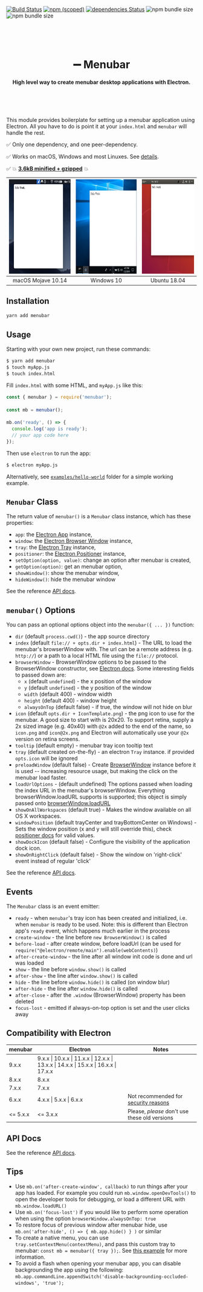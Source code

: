 [![Build Status](https://travis-ci.org/maxogden/menubar.svg?branch=master)](https://travis-ci.org/maxogden/menubar)
[![npm (scoped)](https://img.shields.io/npm/v/menubar.svg)](https://www.npmjs.com/package/menubar)
[![dependencies Status](https://david-dm.org/maxogden/menubar/status.svg)](https://david-dm.org/maxogden/menubar)
![npm bundle size](https://img.shields.io/bundlephobia/minzip/menubar.svg)
![npm bundle size](https://img.shields.io/bundlephobia/min/menubar.svg)

<br /><br /><br />

<h1 align="center">➖ Menubar</h1>
<h4 align="center">High level way to create menubar desktop applications with Electron.</h4>

<br /><br /><br />

This module provides boilerplate for setting up a menubar application using Electron. All you have to do is point it at your `index.html` and `menubar` will handle the rest.

✅ Only one dependency, and one peer-dependency.

✅ Works on macOS, Windows and most Linuxes. See [details](./WORKING_PLATFORMS.md).

✅ 💥 [**3.6kB minified + gzipped**](https://bundlephobia.com/result?p=menubar) 💥

| <img src="assets/screenshot-macos-dark.png" height="250px" /> | <img src="assets/screenshot-windows.png" height="250px" /> | <img src="assets/screenshot-linux.png" height="250px" /> |
| :-----------------------------------------------------------: | :--------------------------------------------------------: | :------------------------------------------------------: |
|                      macOS Mojave 10.14                       |                         Windows 10                         |                       Ubuntu 18.04                       |

## Installation

```bash
yarn add menubar
```

## Usage

Starting with your own new project, run these commands:

```bash
$ yarn add menubar
$ touch myApp.js
$ touch index.html
```

Fill `index.html` with some HTML, and `myApp.js` like this:

```javascript
const { menubar } = require('menubar');

const mb = menubar();

mb.on('ready', () => {
  console.log('app is ready');
  // your app code here
});
```

Then use `electron` to run the app:

```bash
$ electron myApp.js
```

Alternatively, see [`examples/hello-world`](/examples/hello-world) folder for a simple working example.

## `Menubar` Class

The return value of `menubar()` is a `Menubar` class instance, which has these properties:

- `app`: the [Electron App](https://electronjs.org/docs/api/app) instance,
- `window`: the [Electron Browser Window](https://electronjs.org/docs/api/browser-window) instance,
- `tray`: the [Electron Tray](https://electronjs.org/docs/api/tray) instance,
- `positioner`: the [Electron Positioner](https://github.com/jenslind/electron-positioner) instance,
- `setOption(option, value)`: change an option after menubar is created,
- `getOption(option)`: get an menubar option,
- `showWindow()`: show the menubar window,
- `hideWindow()`: hide the menubar window

See the reference [API docs](./docs/classes/_menubar_.menubar.md).

## `menubar()` Options

You can pass an optional options object into the `menubar({ ... })` function:

- `dir` (default `process.cwd()`) - the app source directory
- `index` (default `file:// + opts.dir + index.html`) - The URL to load the menubar's browserWindow with. The url can be a remote address (e.g. `http://`) or a path to a local HTML file using the `file://` protocol.
- `browserWindow` - BrowserWindow options to be passed to the BrowserWindow constructor, see [Electron docs](https://electronjs.org/docs/api/browser-window#new-browserwindowoptions). Some interesting fields to passed down are:
  - `x` (default `undefined`) - the x position of the window
  - `y` (default `undefined`) - the y position of the window
  - `width` (default 400) - window width
  - `height` (default 400) - window height
  - `alwaysOnTop` (default false) - if true, the window will not hide on blur
- `icon` (default `opts.dir + IconTemplate.png`) - the png icon to use for the menubar. A good size to start with is 20x20. To support retina, supply a 2x sized image (e.g. 40x40) with `@2x` added to the end of the name, so `icon.png` and `icon@2x.png` and Electron will automatically use your `@2x` version on retina screens.
- `tooltip` (default empty) - menubar tray icon tooltip text
- `tray` (default created on-the-fly) - an electron `Tray` instance. if provided `opts.icon` will be ignored
- `preloadWindow` (default false) - Create [BrowserWindow](https://electronjs.org/docs/api/browser-window#new-browserwindowoptions) instance before it is used -- increasing resource usage, but making the click on the menubar load faster.
- `loadUrlOptions` - (default undefined) The options passed when loading the index URL in the menubar's browserWindow. Everything browserWindow.loadURL supports is supported; this object is simply passed onto [browserWindow.loadURL](https://electronjs.org/docs/api/browser-window#winloadurlurl-options)
- `showOnAllWorkspaces` (default true) - Makes the window available on all OS X workspaces.
- `windowPosition` (default trayCenter and trayBottomCenter on Windows) - Sets the window position (x and y will still override this), check [positioner docs](https://github.com/jenslind/electron-positioner#docs) for valid values.
- `showDockIcon` (default false) - Configure the visibility of the application dock icon.
- `showOnRightClick` (default false) - Show the window on 'right-click' event instead of regular 'click'

See the reference [API docs](./docs/interfaces/_types_.options.md).

## Events

The `Menubar` class is an event emitter:

- `ready` - when `menubar`'s tray icon has been created and initialized, i.e. when `menubar` is ready to be used. Note: this is different than Electron app's `ready` event, which happens much earlier in the process
- `create-window` - the line before `new BrowserWindow()` is called
- `before-load` - after create window, before loadUrl (can be used for `require("@electron/remote/main").enable(webContents)`)
- `after-create-window` - the line after all window init code is done and url was loaded
- `show` - the line before `window.show()` is called
- `after-show` - the line after `window.show()` is called
- `hide` - the line before `window.hide()` is called (on window blur)
- `after-hide` - the line after `window.hide()` is called
- `after-close` - after the `.window` (BrowserWindow) property has been deleted
- `focus-lost` - emitted if always-on-top option is set and the user clicks away

## Compatibility with Electron

| menubar  | Electron                   | Notes                                                                                                                      |
| -------- | -------------------------- | -------------------------------------------------------------------------------------------------------------------------- |
| 9.x.x    | 9.x.x \| 10.x.x \| 11.x.x \| 12.x.x \| 13.x.x \| 14.x.x \| 15.x.x \| 16.x.x  \| 17.x.x                   |                                                                                                                            |
| 8.x.x    | 8.x.x                      |                                                                                                                            |
| 7.x.x    | 7.x.x                      |                                                                                                                            |
| 6.x.x    | 4.x.x \| 5.x.x \| 6.x.x    | Not recommended for [security reasons](https://electronjs.org/docs/tutorial/security#17-use-a-current-version-of-electron) |
| <= 5.x.x | <= 3.x.x                   | Please, _please_ don't use these old versions                                                                              |

## API Docs

See the reference [API docs](./docs/globals.md).

## Tips

- Use `mb.on('after-create-window', callback)` to run things after your app has loaded. For example you could run `mb.window.openDevTools()` to open the developer tools for debugging, or load a different URL with `mb.window.loadURL()`
- Use `mb.on('focus-lost')` if you would like to perform some operation when using the option `browserWindow.alwaysOnTop: true`
- To restore focus of previous window after menubar hide, use `mb.on('after-hide', () => { mb.app.hide() } )` or similar
- To create a native menu, you can use `tray.setContextMenu(contextMenu)`, and pass this custom tray to menubar: `const mb = menubar({ tray });`. See [this example](https://github.com/maxogden/menubar/tree/master/examples/native-menu) for more information.
- To avoid a flash when opening your menubar app, you can disable backgrounding the app using the following: `mb.app.commandLine.appendSwitch('disable-backgrounding-occluded-windows', 'true');`
